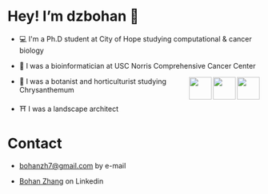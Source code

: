 # Hey! I’m dzbohan 👋

-  💻 I'm a Ph.D student at City of Hope studying computational & cancer biology

-  🏥 I was a bioinformatician at USC Norris Comprehensive Cancer Center

<img align='right' src="https://media.giphy.com/media/cwjOB4JKx78hu3ANgo/giphy.gif" width="45">

<img align='right' src="https://media.giphy.com/media/qEsxekoplHbEdjJ5Ec/giphy.gif" width="45">

<img align='right' src="https://media.giphy.com/media/FVyGT0XIOArLzcPPLN/giphy.gif" width="45">

-  🌼 I was a botanist and horticulturist studying Chrysanthemum

-  ⛩️ I was a landscape architect

# Contact

- bohanzh7@gmail.com by e-mail

- [Bohan Zhang](https://www.linkedin.com/in/bohan-zhang-a99137217/) on Linkedin 
